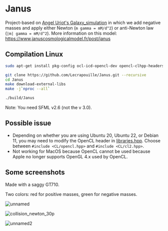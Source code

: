 # Janus

Project-based on [Angel Uriot's Galaxy_simulation](https://github.com/angeluriot/Galaxy_simulation) in which
we add negative masses and apply either Newton (`m gamma = mM/d^2`) or anti-Newton law (`|m| gamma = mM/d^2`).
More information on this model: https://www.januscosmologicalmodel.fr/post/janus

## Compilation Linux

```bash
sudo apt-get install pkg-config ocl-icd-opencl-dev opencl-clhpp-headers libsfml-dev libglm-dev libglew-dev libglfw3-dev libdw-dev

git clone https://github.com/Lecrapouille/Janus.git --recursive
cd Janus
make download-external-libs
make -j`nproc --all`

./build/Janus
```

Note: You need SFML v2.6 (not the v 3.0).

## Possible issue

- Depending on whether you are using Ubuntu 20, Ubuntu 22, or Debian 11, you may need to modify the OpenCL header in [libraries.hpp](src/libraries.hpp).
Choose between `#include <CL/opencl.hpp>` and `#include <CL/cl2.hpp>`.
- Not working for MacOS because OpenCL cannot be used because Apple no longer supports OpenGL 4.x used by OpenCL.

## Some screenshots

Made with a saggy GT710.

Two colors: red for positive masses, green for negative masses.

![unnamed](https://github.com/user-attachments/assets/9af1cc4d-b39b-454e-96a1-71352aa53c0d)

![collision_newton_30p](https://github.com/user-attachments/assets/c4f4b58a-55ba-48a6-9a9e-0a6e6693e870)

![unnamed2](https://github.com/user-attachments/assets/1380e9d7-c0b4-480a-9399-89a4e3e06d56)

